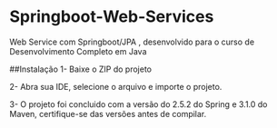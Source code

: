 # Springboot-Web-Services
Web Service com Springboot/JPA , desenvolvido para o curso de Desenvolvimento Completo em Java

##Instalação
1- Baixe o ZIP do projeto

2- Abra sua IDE, selecione o arquivo e importe o projeto.

3- O projeto foi concluido com a versão do 2.5.2 do Spring e 3.1.0 do Maven, certifique-se das versões antes de compilar.

